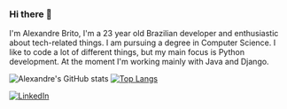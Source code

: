 ### Hi there 👋

I'm Alexandre Brito, I'm a 23 year old Brazilian developer and enthusiastic about tech-related things. I am pursuing a degree in Computer Science. I like to code a lot of different things, but my main focus is Python development. At the moment I'm working mainly with Java and Django.

![Alexandre's GitHub stats](https://github-readme-stats.vercel.app/api?username=AlexandrePeBrito&show_icons=true&theme=radical)
[![Top Langs](https://github-readme-stats.vercel.app/api/top-langs/?username=AlexandrePeBrito&layout=compact&show_icons=true&theme=radical)](https://github.com/AlexandrePeBrito)

[![LinkedIn](https://img.shields.io/badge/LinkedIn-0077B5?style=for-the-badge&logo=linkedin&logoColor=white)](https://www.linkedin.com/in/alexandre-brito-6629ba216/)
